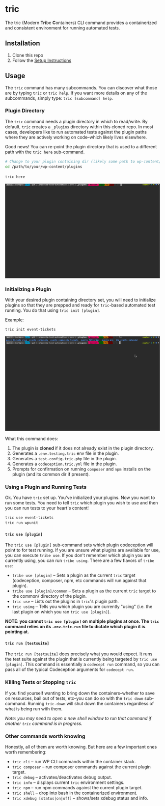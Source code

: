 # tric

The tric (Modern **Tri**be **C**ontainers) CLI command provides a containerized and consistent environment for running automated tests.

## Installation

1. Clone this repo
2. Follow the [Setup Instructions](docs/setup.md)

## Usage

The `tric` command has many subcommands. You can discover what those are by typing `tric` or `tric help`. If you want
more details on any of the subcommands, simply type: `tric [subcommand] help`.

### Plugin Directory

The `tric` command needs a plugin directory in which to read/write. By default, `tric` creates a `_plugins` directory
within this cloned repo. In most cases, developers like to run automated tests against the plugin paths where they are
actively working on code–which likely lives elsewhere.

Good news! You can re-point the plugin directory that is used to a different path with the `tric here` sub-command.

```bash
# Change to your plugin containing dir (likely some path to wp-content/plugins)
cd /path/to/your/wp-content/plugins

tric here
```

![tric here](docs/images/tric-here.gif)

### Initializing a Plugin

With your desired plugin containing directory set, you will need to initialize plugins so that they are prepped and ready
for `tric`-based automated test running. You do that using `tric init [plugin]`.

Example:

```bash
tric init event-tickets
```

![tric init](docs/images/tric-init.gif)

What this command does:

1. The plugin is **cloned** if it does not already exist in the plugin directory.
2. Generates a `.env.testing.tric` env file in the plugin.
3. Generates a `test-config.tric.php` file in the plugin.
4. Generates a `codeception.tric.yml` file in the plugin.
5. Prompts for confirmation on running `composer` and `npm` installs on the plugin (and its common dir if present).

### Using a Plugin and Running Tests

Ok. You have `tric` set up. You've initialized your plugins. Now you want to run some tests. You need to tell `tric` which
plugin you wish to use and then you can run tests to your heart's content!

```bash
tric use event-tickets
tric run wpunit
```

#### `tric use [plugin]`

The `tric use [plugin]` sub-command sets which plugin codeception will point to for test running. If you are unsure what
plugins are available for use, you can execute `tribe use`. If you don't remember which plugin you are currently using,
you can run `tribe using`. There are a few flavors of `tribe use`:

* `tribe use [plugin]` – Sets a plugin as the current `tric` target (codeception, composer, npm, etc commands will run against that plugin).
* `tribe use [plugin]/common` – Sets a plugin as the current `tric` target to the common/ directory of the plugin.
* `tric use` – Lists out the plugins in `tric`'s plugin path.
* `tric using` – Tells you which plugin you are currently "using" (i.e. the last plugin on which you ran `tric use [plugin]`).

**NOTE: you cannot `tric use [plugin]` on multiple plugins at once. The `tric` command relies on its `.env.tric.run` file
to dictate which plugin it is pointing at.**

#### `tric run [testsuite]`

The `tric run [testsuite]` does precisely what you would expect. It runs the test suite against the plugin that is currently
being targeted by `tric use [plugin]`. This command is essentially a `codecept run` command, so you can pass all of the
typical Codeception arguments for `codecept run`.

### Killing Tests or Stopping `tric`

If you find yourself wanting to bring down the containers–whether to save on resources, bail out of tests, etc–you can
do so with the `tric down` sub-command. Running `tric-down` will shut down the containers regardless of what is being
run with them.

_Note: you may need to open a new shell window to run that command if another `tric` command is in progress._

### Other commands worth knowing

Honestly, all of them are worth knowing. But here are a few important ones worth remembering:

* `tric cli` – run WP CLI commands within the container stack.
* `tric composer` – run composer commands against the current plugin target.
* `tric debug` – activates/deactivates debug output.
* `tric info` – displays current `tric` environment settings.
* `tric npm` – run npm commands against the current plugin target.
* `tric shell` – drop into bash in the containerized environment.
* `tric xdebug [status|on|off]` – shows/sets xdebug status and info.
